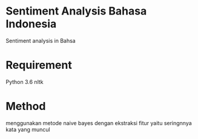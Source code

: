 # Sentiment Analysis Bahasa Indonesia
Sentiment analysis in Bahsa
# Requirement
Python 3.6
nltk

# Method
menggunakan metode naive bayes dengan ekstraksi fitur yaitu seringnnya kata yang muncul